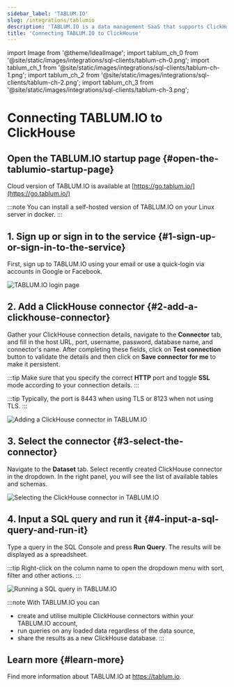 ```yaml
---
sidebar_label: 'TABLUM.IO'
slug: /integrations/tablumio
description: 'TABLUM.IO is a data management SaaS that supports ClickHouse out of the box.'
title: 'Connecting TABLUM.IO to ClickHouse'
---
```


import Image from '@theme/IdealImage';
import tablum_ch_0 from '@site/static/images/integrations/sql-clients/tablum-ch-0.png';
import tablum_ch_1 from '@site/static/images/integrations/sql-clients/tablum-ch-1.png';
import tablum_ch_2 from '@site/static/images/integrations/sql-clients/tablum-ch-2.png';
import tablum_ch_3 from '@site/static/images/integrations/sql-clients/tablum-ch-3.png';


# Connecting TABLUM.IO to ClickHouse

## Open the TABLUM.IO startup page {#open-the-tablumio-startup-page}

Cloud version of TABLUM.IO is available at [https://go.tablum.io/](https://go.tablum.io/)

:::note
  You can install a self-hosted version of TABLUM.IO on your Linux server in docker.
:::


## 1. Sign up or sign in to the service {#1-sign-up-or-sign-in-to-the-service}

  First, sign up to TABLUM.IO using your email or use a quick-login via accounts in Google or Facebook.

<Image img={tablum_ch_0} size="md" border alt="TABLUM.IO login page" />

## 2. Add a ClickHouse connector {#2-add-a-clickhouse-connector}

Gather your ClickHouse connection details, navigate to the **Connector** tab, and fill in the host URL, port, username, password, database name, and connector's name. After completing these fields, click on **Test connection** button to validate the details and then click on  **Save connector for me** to make it persistent.

:::tip
Make sure that you specify the correct **HTTP** port and toggle **SSL** mode according to your connection details.
:::

:::tip
Typically, the port is 8443 when using TLS or 8123 when not using TLS.
:::

<Image img={tablum_ch_1} size="lg" border alt="Adding a ClickHouse connector in TABLUM.IO" />

## 3. Select the connector {#3-select-the-connector}

Navigate to the **Dataset** tab. Select recently created ClickHouse connector in the dropdown. In the right panel, you will see the list of available tables and schemas.

<Image img={tablum_ch_2} size="lg" border alt="Selecting the ClickHouse connector in TABLUM.IO" />

## 4. Input a SQL query and run it {#4-input-a-sql-query-and-run-it}

Type a query in the SQL Console and press **Run Query**. The results will be displayed as a spreadsheet.

:::tip
Right-click on the column name to open the dropdown menu with sort, filter and other actions.
:::

<Image img={tablum_ch_3} size="lg" border alt="Running a SQL query in TABLUM.IO" />

:::note
With TABLUM.IO you can
* create and utilise multiple ClickHouse connectors within your TABLUM.IO account,
* run queries on any loaded data regardless of the data source,
* share the results as a new ClickHouse database.
:::

## Learn more {#learn-more}

Find more information about TABLUM.IO at https://tablum.io.
